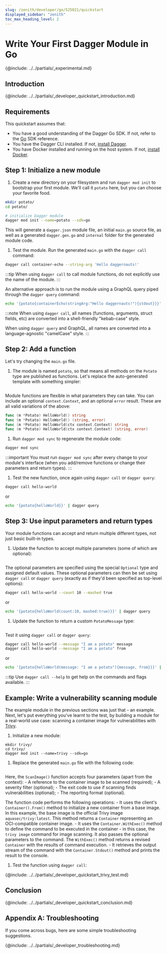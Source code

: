 ```yaml
---
slug: /zenith/developer/go/525021/quickstart
displayed_sidebar: "zenith"
toc_max_heading_level: 2
---
```


# Write Your First Dagger Module in Go

{@include: ../../partials/_experimental.md}

## Introduction

{@include: ../../partials/_developer_quickstart_introduction.md}

## Requirements

This quickstart assumes that:

- You have a good understanding of the Dagger Go SDK. If not, refer to the [Go](https://pkg.go.dev/dagger.io/dagger) SDK reference.
- You have the Dagger CLI installed. If not, [install Dagger](../../../current/cli/465058-install.md).
- You have Docker installed and running on the host system. If not, [install Docker](https://docs.docker.com/engine/install/).

## Step 1: Initialize a new module

1. Create a new directory on your filesystem and run `dagger mod init` to bootstrap your first module. We'll call it `potato` here, but you can choose your favorite food.

  ```sh
  mkdir potato/
  cd potato/

  # initialize Dagger module
  dagger mod init --name=potato --sdk=go
  ```

  This will generate a `dagger.json` module file, an initial `main.go` source file, as well as a generated `dagger.gen.go` and `internal` folder for the generated module code.

1. Test the module. Run the generated `main.go` with the `dagger call` command:

  ```sh
  dagger call container-echo --string-arg 'Hello daggernauts!'
  ```

  :::tip
  When using `dagger call` to call module functions, do not explicitly use the name of the module.
  :::

  An alternative approach is to run the module using a GraphQL query piped through the `dagger query` command:

  ```sh
  echo '{potato{containerEcho(stringArg:"Hello daggernauts!"){stdout}}}' | dagger query
  ```

:::note
When using `dagger call`, all names (functions, arguments, struct fields, etc) are converted into a shell-friendly "kebab-case" style.

When using `dagger query` and GraphQL, all names are converted into a language-agnostic "camelCase" style.
:::

## Step 2: Add a function

Let's try changing the `main.go` file.

1. The module is named `potato`, so that means all methods on the `Potato` type are published as functions. Let's replace the auto-generated template with something simpler:

  ```go file=./snippets/quickstart/step2/main.go
  ```

  Module functions are flexible in what parameters they can take. You can include
  an optional `context.Context`, and an optional `error` result. These are all
  valid variations of the above:

  ```go
  func (m *Potato) HelloWorld() string
  func (m *Potato) HelloWorld() (string, error)
  func (m *Potato) HelloWorld(ctx context.Context) string
  func (m *Potato) HelloWorld(ctx context.Context) (string, error)
  ```

1. Run `dagger mod sync` to regenerate the module code:

  ```sh
  dagger mod sync
  ```

  :::important
  You must run `dagger mod sync` after every change to your module's interface (when you add/remove functions or change their parameters and return types).
  :::

1. Test the new function, once again using `dagger call` or `dagger query`:

  ```sh
  dagger call hello-world
  ```

  or

  ```sh
  echo '{potato{helloWorld}}' | dagger query
  ```

## Step 3: Use input parameters and return types

Your module functions can accept and return multiple different types, not just basic built-in types.

1. Update the function to accept multiple parameters (some of which are optional):

  ```go file=./snippets/quickstart/step3a/main.go
  ```

  The optional parameters are specified using the special `Optional` type and assigned default values. These optional parameters can then be set using `dagger call` or `dagger query` (exactly as if they'd been specified as top-level options):

  ```sh
  dagger call hello-world --count 10 --mashed true
  ```

  or

  ```sh
  echo '{potato{helloWorld(count:10, mashed:true)}}' | dagger query
  ```

1. Update the function to return a custom `PotatoMessage` type:

  ```go file=./snippets/quickstart/step3b/main.go
  ```

  Test it using `dagger call` or `dagger query`:

  ```sh
  dagger call hello-world --message "I am a potato" message
  dagger call hello-world --message "I am a potato" from
  ```

  or

  ```sh
  echo '{potato{helloWorld(message: "I am a potato"){message, from}}}' | dagger query
  ```

:::tip
Use `dagger call --help` to get help on the commands and flags available.
:::


## Example: Write a vulnerability scanning module

The example module in the previous sections was just that - an example. Next, let's put everything you've learnt to the test, by building a module for a real-world use case: scanning a container image for vulnerabilities with [Trivy](https://trivy.dev/).

1. Initialize a new module:

  ```
  mkdir trivy/
  cd trivy/
  dagger mod init --name=trivy --sdk=go
  ```

1. Replace the generated `main.go` file with the following code:

  ```go file=./snippets/quickstart/trivy/main.go
  ```

  Here, the `ScanImage()` function accepts four parameters (apart from the context):
    - A reference to the container image to be scanned (required);
    - A severity filter (optional);
    - The exit code to use if scanning finds vulnerabilities (optional);
    - The reporting format (optional).

  The function code performs the following operations:
    - It uses the client's `Container().From()` method to initialize a new container from a base image. In this example, the base image is the official Trivy image `aquasec/trivy:latest`. This method returns a `Container` representing an OCI-compatible container image.
    - It uses the `Container.WithExec()` method to define the command to be executed in the container - in this case, the `trivy image` command for image scanning. It also passes the optional parameters to the command. The `WithExec()` method returns a revised `Container` with the results of command execution.
    - It retrieves the output stream of the command with the `Container.Stdout()` method and prints the result to the console.

1. Test the function using `dagger call`:

{@include: ../../partials/_developer_quickstart_trivy_test.md}

## Conclusion

{@include: ../../partials/_developer_quickstart_conclusion.md}

## Appendix A: Troubleshooting

If you come across bugs, here are some simple troubleshooting suggestions.

{@include: ../../partials/_developer_troubleshooting.md}
